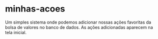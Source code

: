 # minhas-acoes
Um simples sistema onde podemos adicionar nossas ações favoritas da bolsa de valores no banco de dados. As ações adicionadas aparecem na tela inicial.
